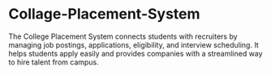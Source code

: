 # Collage-Placement-System
The College Placement System connects students with recruiters by managing job postings, applications, eligibility, and interview scheduling. It helps students apply easily and provides companies with a streamlined way to hire talent from campus.
